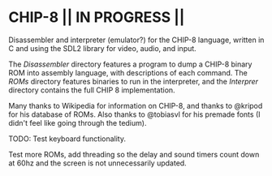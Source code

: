 # CHIP-8   || IN PROGRESS ||
Disassembler and interpreter (emulator?) for the CHIP-8 language, written in C and using the SDL2 library for video, audio, and input. 

The *Disassembler* directory features a program to dump a CHIP-8 binary ROM into assembly language, with descriptions of each command. The *ROMs* directory features binaries to run in the interpreter, and the *Interprer* directory contains the full CHIP 8 implementation. 

Many thanks to Wikipedia for information on CHIP-8, and thanks to @kripod for his database of ROMs. Also thanks to @tobiasvl for his premade fonts (I didn't feel like going through the tedium). 

TODO: 
Test keyboard functionality.

Test more ROMs, add threading so the delay and sound timers count down at 60hz and the screen is not unnecessarily updated. 
